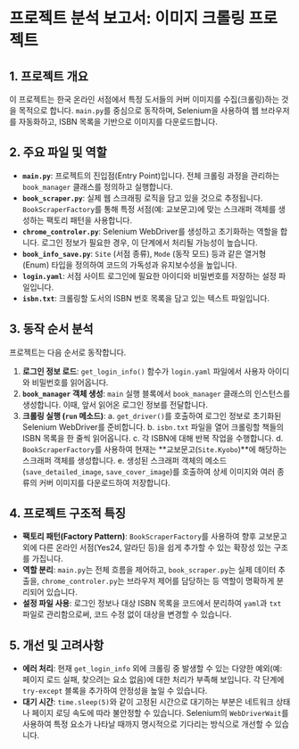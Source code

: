 # 프로젝트 분석 보고서: 이미지 크롤링 프로젝트

## 1. 프로젝트 개요

이 프로젝트는 한국 온라인 서점에서 특정 도서들의 커버 이미지를 수집(크롤링)하는 것을 목적으로 합니다. `main.py`를 중심으로 동작하며, Selenium을 사용하여 웹 브라우저를 자동화하고, ISBN 목록을 기반으로 이미지를 다운로드합니다.

## 2. 주요 파일 및 역할

- **`main.py`**: 프로젝트의 진입점(Entry Point)입니다. 전체 크롤링 과정을 관리하는 `book_manager` 클래스를 정의하고 실행합니다.
- **`book_scraper.py`**: 실제 웹 스크래핑 로직을 담고 있을 것으로 추정됩니다. `BookScraperFactory`를 통해 특정 서점(예: 교보문고)에 맞는 스크래퍼 객체를 생성하는 팩토리 패턴을 사용합니다.
- **`chrome_controler.py`**: Selenium WebDriver를 생성하고 초기화하는 역할을 합니다. 로그인 정보가 필요한 경우, 이 단계에서 처리될 가능성이 높습니다.
- **`book_info_save.py`**: `Site` (서점 종류), `Mode` (동작 모드) 등과 같은 열거형(Enum) 타입을 정의하여 코드의 가독성과 유지보수성을 높입니다.
- **`login.yaml`**: 서점 사이트 로그인에 필요한 아이디와 비밀번호를 저장하는 설정 파일입니다.
- **`isbn.txt`**: 크롤링할 도서의 ISBN 번호 목록을 담고 있는 텍스트 파일입니다.

## 3. 동작 순서 분석

프로젝트는 다음 순서로 동작합니다.

1.  **로그인 정보 로드**: `get_login_info()` 함수가 `login.yaml` 파일에서 사용자 아이디와 비밀번호를 읽어옵니다.
2.  **`book_manager` 객체 생성**: `main` 실행 블록에서 `book_manager` 클래스의 인스턴스를 생성합니다. 이때, 앞서 읽어온 로그인 정보를 전달합니다.
3.  **크롤링 실행 (`run` 메소드)**:
    a. `get_driver()`를 호출하여 로그인 정보로 초기화된 Selenium WebDriver를 준비합니다.
    b. `isbn.txt` 파일을 열어 크롤링할 책들의 ISBN 목록을 한 줄씩 읽어옵니다.
    c. 각 ISBN에 대해 반복 작업을 수행합니다.
    d. `BookScraperFactory`를 사용하여 현재는 **교보문고(`Site.Kyobo`)**에 해당하는 스크래퍼 객체를 생성합니다.
    e. 생성된 스크래퍼 객체의 메소드(`save_detailed_image`, `save_cover_image`)를 호출하여 상세 이미지와 여러 종류의 커버 이미지를 다운로드하여 저장합니다.

## 4. 프로젝트 구조적 특징

- **팩토리 패턴(Factory Pattern)**: `BookScraperFactory`를 사용하여 향후 교보문고 외에 다른 온라인 서점(Yes24, 알라딘 등)을 쉽게 추가할 수 있는 확장성 있는 구조를 가집니다.
- **역할 분리**: `main.py`는 전체 흐름을 제어하고, `book_scraper.py`는 실제 데이터 추출을, `chrome_controler.py`는 브라우저 제어를 담당하는 등 역할이 명확하게 분리되어 있습니다.
- **설정 파일 사용**: 로그인 정보나 대상 ISBN 목록을 코드에서 분리하여 `yaml`과 `txt` 파일로 관리함으로써, 코드 수정 없이 대상을 변경할 수 있습니다.

## 5. 개선 및 고려사항

- **에러 처리**: 현재 `get_login_info` 외에 크롤링 중 발생할 수 있는 다양한 예외(예: 페이지 로드 실패, 찾으려는 요소 없음)에 대한 처리가 부족해 보입니다. 각 단계에 `try-except` 블록을 추가하여 안정성을 높일 수 있습니다.
- **대기 시간**: `time.sleep(5)`와 같이 고정된 시간으로 대기하는 부분은 네트워크 상태나 페이지 로딩 속도에 따라 불안정할 수 있습니다. Selenium의 `WebDriverWait`를 사용하여 특정 요소가 나타날 때까지 명시적으로 기다리는 방식으로 개선할 수 있습니다.

